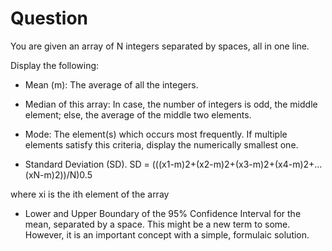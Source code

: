 # Question
You are given an array of N integers separated by spaces, all in one line.

Display the following:
* Mean (m): The average of all the integers.

* Median of this array: In case, the number of integers is odd, the middle element; else, the average of the middle two elements.

* Mode: The element(s) which occurs most frequently. If multiple elements satisfy this criteria, display the numerically smallest one.

* Standard Deviation (SD).
SD = (((x1-m)2+(x2-m)2+(x3-m)2+(x4-m)2+...(xN-m)2))/N)0.5

where xi is the ith element of the array

* Lower and Upper Boundary of the 95% Confidence Interval for the mean, separated by a space. This might be a new term to some. However, it is an important concept with a simple, formulaic solution. 
